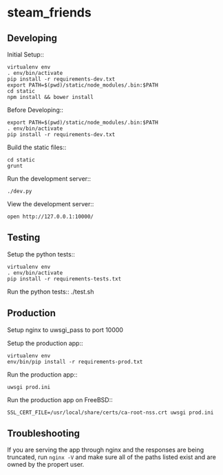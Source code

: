 steam_friends
=============


Developing
----------

Initial Setup::

    virtualenv env
    . env/bin/activate
    pip install -r requirements-dev.txt
    export PATH=$(pwd)/static/node_modules/.bin:$PATH
    cd static
    npm install && bower install

Before Developing::

    export PATH=$(pwd)/static/node_modules/.bin:$PATH
    . env/bin/activate
    pip install -r requirements-dev.txt

Build the static files::

    cd static
    grunt

Run the development server::

    ./dev.py

View the development server::

    open http://127.0.0.1:10000/


Testing
----------

Setup the python tests::

    virtualenv env
    . env/bin/activate
    pip install -r requirements-tests.txt

Run the python tests::
    ./test.sh


Production
----------

Setup nginx to uwsgi_pass to port 10000

Setup the production app::

    virtualenv env
    env/bin/pip install -r requirements-prod.txt

Run the production app::

    uwsgi prod.ini

Run the production app on FreeBSD::

    SSL_CERT_FILE=/usr/local/share/certs/ca-root-nss.crt uwsgi prod.ini


Troubleshooting
---------------

If you are serving the app through nginx and the responses are being truncated,
run `nginx -V` and make sure all of the paths listed exist and are owned by the
propert user.

